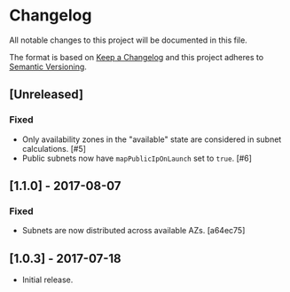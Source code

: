 # Changelog
All notable changes to this project will be documented in this file.

The format is based on [Keep a Changelog](http://keepachangelog.com/en/1.0.0/) and this project
adheres to [Semantic Versioning](http://semver.org/spec/v2.0.0.html).

## [Unreleased]
### Fixed

- Only availability zones in the "available" state are considered in subnet calculations. [#5]
- Public subnets now have `mapPublicIpOnLaunch` set to `true`. [#6]

## [1.1.0] - 2017-08-07
### Fixed

- Subnets are now distributed across available AZs. [a64ec75]

## [1.0.3] - 2017-07-18

- Initial release.
